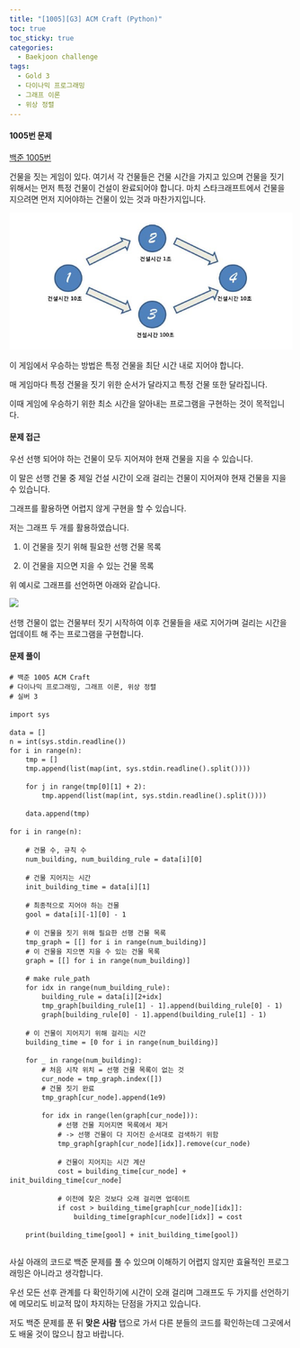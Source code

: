 ```yaml
---
title: "[1005][G3] ACM Craft (Python)"
toc: true
toc_sticky: true
categories:
  - Baekjoon challenge
tags:
  - Gold 3
  - 다이나믹 프로그래밍
  - 그래프 이론
  - 위상 정렬
---
```


#### 1005번 문제

[백준 1005번](https://www.acmicpc.net/problem/1005)

건물을 짓는 게임이 있다. 여기서 각 건물들은 건물 시간을 가지고 있으며 건물을 짓기 위해서는 먼저 특정 건물이 건설이 완료되어야 합니다. 마치 스타크래프트에서 건물을 지으려면 먼저 지어야하는 건물이 있는 것과 마찬가지입니다.

![](https://github.com/Jihackstory/Jihackstory.github.io/blob/main/assets/images/BJ_1005_1.jpg?raw=true)

이 게임에서 우승하는 방법은 특정 건물을 최단 시간 내로 지어야 합니다.

매 게임마다 특정 건물을 짓기 위한 순서가 달라지고 특정 건물 또한 달라집니다.

이때 게임에 우승하기 위한 최소 시간을 알아내는 프로그램을 구현하는 것이 목적입니다.

#### 문제 접근

우선 선행 되어야 하는 건물이 모두 지어져야 현재 건물을 지을 수 있습니다. 

이 말은 선행 건물 중 제일 건설 시간이 오래 걸리는 건물이 지어져야 현재 건물을 지을 수 있습니다. 

그래프를 활용하면 어렵지 않게 구현을 할 수 있습니다. 

저는 그래프 두 개를 활용하였습니다.

1) 이 건물을 짓기 위해 필요한 선행 건물 목록

2) 이 건물을 지으면 지을 수 있는 건물 목록

위 예시로 그래프를 선언하면 아래와 같습니다.

![](https://github.com/Jihackstory/Jihackstory.github.io/blob/main/assets/images/BJ_1005_2.jpg?raw=true)

선행 건물이 없는 건물부터 짓기 시작하여 이후 건물들을 새로 지어가며 걸리는 시간을 업데이트 해 주는 프로그램을 구현합니다.

#### 문제 풀이

```
# 백준 1005 ACM Craft
# 다이나믹 프로그래밍, 그래프 이론, 위상 정렬
# 실버 3

import sys

data = []
n = int(sys.stdin.readline())
for i in range(n):
    tmp = []
    tmp.append(list(map(int, sys.stdin.readline().split())))

    for j in range(tmp[0][1] + 2):
        tmp.append(list(map(int, sys.stdin.readline().split())))

    data.append(tmp)

for i in range(n):

    # 건물 수, 규칙 수
    num_building, num_building_rule = data[i][0]

    # 건물 지어지는 시간
    init_building_time = data[i][1]

    # 최종적으로 지어야 하는 건물
    gool = data[i][-1][0] - 1

    # 이 건물을 짓기 위해 필요한 선행 건물 목록
    tmp_graph = [[] for i in range(num_building)]
    # 이 건물을 지으면 지을 수 있는 건물 목록
    graph = [[] for i in range(num_building)]

    # make rule_path
    for idx in range(num_building_rule):
        building_rule = data[i][2+idx]
        tmp_graph[building_rule[1] - 1].append(building_rule[0] - 1)
        graph[building_rule[0] - 1].append(building_rule[1] - 1)

    # 이 건물이 지어지기 위해 걸리는 시간
    building_time = [0 for i in range(num_building)]

    for _ in range(num_building):
        # 처음 시작 위치 = 선행 건물 목록이 없는 것
        cur_node = tmp_graph.index([])
        # 건물 짓기 완료
        tmp_graph[cur_node].append(1e9)

        for idx in range(len(graph[cur_node])):
            # 선행 건물 지어지면 목록에서 제거
            # -> 선행 건물이 다 지어진 순서대로 검색하기 위함
            tmp_graph[graph[cur_node][idx]].remove(cur_node)

            # 건물이 지어지는 시간 계산
            cost = building_time[cur_node] + init_building_time[cur_node]

            # 이전에 찾은 것보다 오래 걸리면 업데이트
            if cost > building_time[graph[cur_node][idx]]:
                building_time[graph[cur_node][idx]] = cost

    print(building_time[gool] + init_building_time[gool])


```



사실 아래의 코드로 백준 문제를 풀 수 있으며 이해하기 어렵지 않지만 효율적인 프로그래밍은 아니라고 생각합니다. 

우선 모든 선후 관계를 다 확인하기에 시간이 오래 걸리며 그래프도 두 가지를 선언하기에 메모리도 비교적 많이 차지하는 단점을 가지고 있습니다.

저도 백준 문제를 푼 뒤 **맞은 사람**   탭으로 가서 다른 분들의 코드를 확인하는데 그곳에서도 배울 것이 많으니 참고 바랍니다.